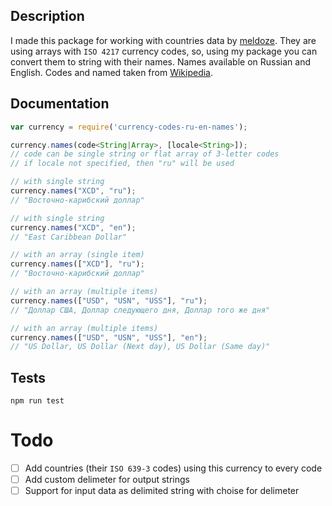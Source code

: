 ## Description
I made this package for working with countries data by [meldoze](https://github.com/mledoze/countries). They are using arrays with `ISO 4217` currency codes, so, using my package you can convert them to string with their names. Names available on Russian and English. Codes and named taken from [Wikipedia](https://ru.wikipedia.org/wiki/%D0%9A%D0%BE%D0%B4%D1%8B_%D0%B8_%D0%BA%D0%BB%D0%B0%D1%81%D1%81%D0%B8%D1%84%D0%B8%D0%BA%D0%B0%D1%82%D0%BE%D1%80%D1%8B_%D0%B2%D0%B0%D0%BB%D1%8E%D1%82).

## Documentation
```js
var currency = require('currency-codes-ru-en-names');

currency.names(code<String|Array>, [locale<String>]);
// code can be single string or flat array of 3-letter codes
// if locale not specified, then "ru" will be used

// with single string
currency.names("XCD", "ru");
// "Восточно-карибский доллар"

// with single string
currency.names("XCD", "en");
// "East Caribbean Dollar"

// with an array (single item)
currency.names(["XCD"], "ru");
// "Восточно-карибский доллар"

// with an array (multiple items)
currency.names(["USD", "USN", "USS"], "ru");
// "Доллар США, Доллар следующего дня, Доллар того же дня"

// with an array (multiple items)
currency.names(["USD", "USN", "USS"], "en");
// "US Dollar, US Dollar (Next day), US Dollar (Same day)"

```

## Tests
`npm run test`

# Todo
- [ ] Add countries (their `ISO 639-3` codes) using this currency to every code
- [ ] Add custom delimeter for output strings
- [ ] Support for input data as delimited string with choise for delimeter
